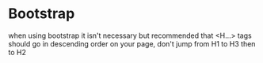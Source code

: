 # Bootstrap
when using bootstrap it isn't necessary but recommended that <H...> tags should go in descending order on your page, don't jump from H1 to H3 then to H2